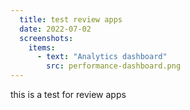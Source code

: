```yaml
---
  title: test review apps
  date: 2022-07-02
  screenshots:
    items:
      - text: "Analytics dashboard"
        src: performance-dashboard.png
---
```


this is a test for review apps
